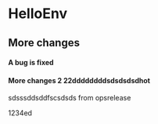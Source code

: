 # HelloEnv
## More changes
#### A bug is fixed




#### More changes 2 22ddddddddsdsdsdsdhot
sdsssddsddfscsdsds
from opsrelease


1234ed
